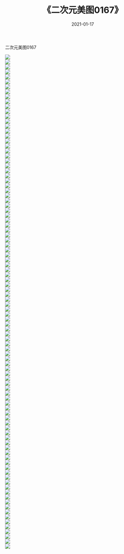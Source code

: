 ﻿---
layout: post
title:  《二次元美图0167》
date:   2021-01-17
img: http://imgx.orgx.ga/二次元/2021/二次元美图0167/000.jpg
categories: [美女, 清纯, 唯美]
---

二次元美图0167

 ![](http://imgx.orgx.ga/二次元/2021/二次元美图0167/001.jpg) <br>![](http://imgx.orgx.ga/二次元/2021/二次元美图0167/002.jpg) <br>![](http://imgx.orgx.ga/二次元/2021/二次元美图0167/003.jpg) <br>![](http://imgx.orgx.ga/二次元/2021/二次元美图0167/004.jpg) <br>![](http://imgx.orgx.ga/二次元/2021/二次元美图0167/005.jpg) <br>![](http://imgx.orgx.ga/二次元/2021/二次元美图0167/006.jpg) <br>![](http://imgx.orgx.ga/二次元/2021/二次元美图0167/007.jpg) <br>![](http://imgx.orgx.ga/二次元/2021/二次元美图0167/008.jpg) <br>![](http://imgx.orgx.ga/二次元/2021/二次元美图0167/009.jpg) <br>![](http://imgx.orgx.ga/二次元/2021/二次元美图0167/010.jpg) <br>![](http://imgx.orgx.ga/二次元/2021/二次元美图0167/011.jpg) <br>![](http://imgx.orgx.ga/二次元/2021/二次元美图0167/012.jpg) <br>![](http://imgx.orgx.ga/二次元/2021/二次元美图0167/013.jpg) <br>![](http://imgx.orgx.ga/二次元/2021/二次元美图0167/014.jpg) <br>![](http://imgx.orgx.ga/二次元/2021/二次元美图0167/015.jpg) <br>![](http://imgx.orgx.ga/二次元/2021/二次元美图0167/016.jpg) <br>![](http://imgx.orgx.ga/二次元/2021/二次元美图0167/017.jpg) <br>![](http://imgx.orgx.ga/二次元/2021/二次元美图0167/018.jpg) <br>![](http://imgx.orgx.ga/二次元/2021/二次元美图0167/019.jpg) <br>![](http://imgx.orgx.ga/二次元/2021/二次元美图0167/020.jpg) <br>![](http://imgx.orgx.ga/二次元/2021/二次元美图0167/021.jpg) <br>![](http://imgx.orgx.ga/二次元/2021/二次元美图0167/022.jpg) <br>![](http://imgx.orgx.ga/二次元/2021/二次元美图0167/023.jpg) <br>![](http://imgx.orgx.ga/二次元/2021/二次元美图0167/024.jpg) <br>![](http://imgx.orgx.ga/二次元/2021/二次元美图0167/025.jpg) <br>![](http://imgx.orgx.ga/二次元/2021/二次元美图0167/026.jpg) <br>![](http://imgx.orgx.ga/二次元/2021/二次元美图0167/027.jpg) <br>![](http://imgx.orgx.ga/二次元/2021/二次元美图0167/028.jpg) <br>![](http://imgx.orgx.ga/二次元/2021/二次元美图0167/029.jpg) <br>![](http://imgx.orgx.ga/二次元/2021/二次元美图0167/030.jpg) <br>![](http://imgx.orgx.ga/二次元/2021/二次元美图0167/031.jpg) <br>![](http://imgx.orgx.ga/二次元/2021/二次元美图0167/032.jpg) <br>![](http://imgx.orgx.ga/二次元/2021/二次元美图0167/033.jpg) <br>![](http://imgx.orgx.ga/二次元/2021/二次元美图0167/034.jpg) <br>![](http://imgx.orgx.ga/二次元/2021/二次元美图0167/035.jpg) <br>![](http://imgx.orgx.ga/二次元/2021/二次元美图0167/036.jpg) <br>![](http://imgx.orgx.ga/二次元/2021/二次元美图0167/037.jpg) <br>![](http://imgx.orgx.ga/二次元/2021/二次元美图0167/038.jpg) <br>![](http://imgx.orgx.ga/二次元/2021/二次元美图0167/039.jpg) <br>![](http://imgx.orgx.ga/二次元/2021/二次元美图0167/040.jpg) <br>![](http://imgx.orgx.ga/二次元/2021/二次元美图0167/041.jpg) <br>![](http://imgx.orgx.ga/二次元/2021/二次元美图0167/042.jpg) <br>![](http://imgx.orgx.ga/二次元/2021/二次元美图0167/043.jpg) <br>![](http://imgx.orgx.ga/二次元/2021/二次元美图0167/044.jpg) <br>![](http://imgx.orgx.ga/二次元/2021/二次元美图0167/045.jpg) <br>![](http://imgx.orgx.ga/二次元/2021/二次元美图0167/046.jpg) <br>![](http://imgx.orgx.ga/二次元/2021/二次元美图0167/047.jpg) <br>![](http://imgx.orgx.ga/二次元/2021/二次元美图0167/048.jpg) <br>![](http://imgx.orgx.ga/二次元/2021/二次元美图0167/049.jpg) <br>![](http://imgx.orgx.ga/二次元/2021/二次元美图0167/050.jpg) <br>![](http://imgx.orgx.ga/二次元/2021/二次元美图0167/051.jpg) <br>![](http://imgx.orgx.ga/二次元/2021/二次元美图0167/052.jpg) <br>![](http://imgx.orgx.ga/二次元/2021/二次元美图0167/053.jpg) <br>![](http://imgx.orgx.ga/二次元/2021/二次元美图0167/054.jpg) <br>![](http://imgx.orgx.ga/二次元/2021/二次元美图0167/055.jpg) <br>![](http://imgx.orgx.ga/二次元/2021/二次元美图0167/056.jpg) <br>![](http://imgx.orgx.ga/二次元/2021/二次元美图0167/057.jpg) <br>![](http://imgx.orgx.ga/二次元/2021/二次元美图0167/058.jpg) <br>![](http://imgx.orgx.ga/二次元/2021/二次元美图0167/059.jpg) <br>![](http://imgx.orgx.ga/二次元/2021/二次元美图0167/060.jpg) <br>![](http://imgx.orgx.ga/二次元/2021/二次元美图0167/061.jpg) <br>![](http://imgx.orgx.ga/二次元/2021/二次元美图0167/062.jpg) <br>![](http://imgx.orgx.ga/二次元/2021/二次元美图0167/063.jpg) <br>![](http://imgx.orgx.ga/二次元/2021/二次元美图0167/064.jpg) <br>![](http://imgx.orgx.ga/二次元/2021/二次元美图0167/065.jpg) <br>![](http://imgx.orgx.ga/二次元/2021/二次元美图0167/066.jpg) <br>![](http://imgx.orgx.ga/二次元/2021/二次元美图0167/067.jpg) <br>![](http://imgx.orgx.ga/二次元/2021/二次元美图0167/068.jpg) <br>![](http://imgx.orgx.ga/二次元/2021/二次元美图0167/069.jpg) <br>![](http://imgx.orgx.ga/二次元/2021/二次元美图0167/070.jpg) <br>![](http://imgx.orgx.ga/二次元/2021/二次元美图0167/071.jpg) <br>![](http://imgx.orgx.ga/二次元/2021/二次元美图0167/072.jpg) <br>![](http://imgx.orgx.ga/二次元/2021/二次元美图0167/073.jpg) <br>![](http://imgx.orgx.ga/二次元/2021/二次元美图0167/074.jpg) <br>![](http://imgx.orgx.ga/二次元/2021/二次元美图0167/075.jpg) <br>![](http://imgx.orgx.ga/二次元/2021/二次元美图0167/076.jpg) <br>![](http://imgx.orgx.ga/二次元/2021/二次元美图0167/077.jpg) <br>![](http://imgx.orgx.ga/二次元/2021/二次元美图0167/078.jpg) <br>![](http://imgx.orgx.ga/二次元/2021/二次元美图0167/079.jpg) <br>![](http://imgx.orgx.ga/二次元/2021/二次元美图0167/080.jpg) <br>![](http://imgx.orgx.ga/二次元/2021/二次元美图0167/081.jpg) <br>![](http://imgx.orgx.ga/二次元/2021/二次元美图0167/082.jpg) <br>![](http://imgx.orgx.ga/二次元/2021/二次元美图0167/083.jpg) <br>![](http://imgx.orgx.ga/二次元/2021/二次元美图0167/084.jpg) <br>![](http://imgx.orgx.ga/二次元/2021/二次元美图0167/085.jpg) <br>![](http://imgx.orgx.ga/二次元/2021/二次元美图0167/086.jpg) <br>![](http://imgx.orgx.ga/二次元/2021/二次元美图0167/087.jpg) <br>![](http://imgx.orgx.ga/二次元/2021/二次元美图0167/088.jpg) <br>![](http://imgx.orgx.ga/二次元/2021/二次元美图0167/089.jpg) <br>![](http://imgx.orgx.ga/二次元/2021/二次元美图0167/090.jpg) <br>![](http://imgx.orgx.ga/二次元/2021/二次元美图0167/091.jpg) <br>![](http://imgx.orgx.ga/二次元/2021/二次元美图0167/092.jpg) <br>![](http://imgx.orgx.ga/二次元/2021/二次元美图0167/093.jpg) <br>![](http://imgx.orgx.ga/二次元/2021/二次元美图0167/094.jpg) <br>![](http://imgx.orgx.ga/二次元/2021/二次元美图0167/095.jpg) <br>![](http://imgx.orgx.ga/二次元/2021/二次元美图0167/096.jpg) <br>![](http://imgx.orgx.ga/二次元/2021/二次元美图0167/097.jpg) <br>![](http://imgx.orgx.ga/二次元/2021/二次元美图0167/098.jpg) <br>![](http://imgx.orgx.ga/二次元/2021/二次元美图0167/099.jpg) <br>![](http://imgx.orgx.ga/二次元/2021/二次元美图0167/100.jpg) <br>